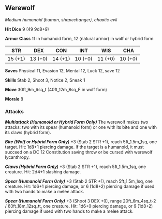 ## Werewolf

*Medium humanoid (human, shapechanger), chaotic evil*

**Hit Dice** 9 (49 9d8+9)

**Armor Class** 11 in humanoid form, 12 (natural armor) in wolf or hybrid form

| STR     | DEX     | CON     | INT     | WIS     | CHA     |
|---------|---------|---------|---------|---------|---------|
| 15 (+1) | 13 (+0) | 14 (+1) | 10 (+0) | 11 (+0) | 10 (+0) |

**Saves** Physical 11, Evasion 12, Mental 12, Luck 12, save 12

**Skills** Stab 2, Shoot 3, Notice 2, Sneak 1

**Move** 30ft\_9m\_6sq\_t (40ft\_12m\_8sq\_F in wolf form)

**Morale** 8

### Attacks

***Multiattack (Humanoid or Hybrid Form Only)*** The werewolf makes two attacks: two with its spear (humanoid form) or one with its bite and one with its claws (hybrid form).

***Bite (Wolf or Hybrid Form Only)*** +3 (Stab 2 STR +1), reach 5ft\_1.5m\_1sq, one target. Hit: 1d8+1 piercing damage. If the target is a humanoid, it must succeed on a DC 12 Constitution saving throw or be cursed with werewolf lycanthropy.

***Claws (Hybrid Form Only)*** +3 (Stab 2 STR +1), reach 5ft\_1.5m\_1sq, one creature. Hit: 2d4+1 slashing damage.

***Spear (Humanoid Form Only)*** +3 (Stab 2 STR +1), reach 5ft\_1.5m\_1sq, one creature. Hit: 1d6+1 piercing damage, or 6 (1d8+2) piercing damage if used with two hands to make a melee attack.

***Spear (Humanoid Form Only)*** +3 (Shoot 3 DEX +0), range 20ft\_6m\_4sq\_t-2 / 60ft\_18m\_12sq\_tt, one creature. Hit: 1d6+0 piercing damage, or 6 (1d8+2) piercing damage if used with two hands to make a melee attack.

